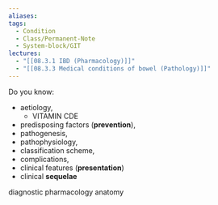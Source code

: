 ```yaml
---
aliases:
tags:
  - Condition
  - Class/Permanent-Note
  - System-block/GIT
lectures:
  - "[[08.3.1 IBD (Pharmacology)]]"
  - "[[08.3.3 Medical conditions of bowel (Pathology)]]"
---
```


Do you know:
- aetiology, 
	- VITAMIN CDE
- predisposing factors (**prevention**), 
- pathogenesis, 
- pathophysiology, 
- classification scheme, 
- complications, 
- clinical features (**presentation**)
- clinical **sequelae**

diagnostic
pharmacology
anatomy



